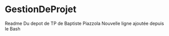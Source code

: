 # GestionDeProjet
Readme Du depot de TP de Baptiste Piazzola 
Nouvelle ligne ajoutée depuis le Bash
